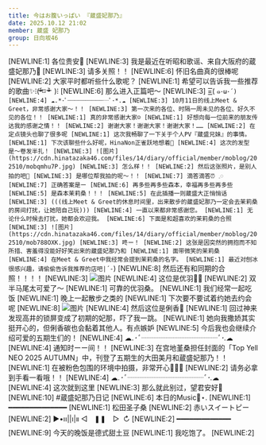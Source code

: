 ```yaml
---
title: 今はお腹いっぱい 『蔵盛妃那乃』
date: 2025.10.12 21:02
member: 蔵盛 妃那乃
group: 日向坂46
---
```


[NEWLINE:1]
各位贵安🍵
[NEWLINE:3]
我是最近在听昭和歌谣、来自大阪府的蔵盛妃那乃🪭
[NEWLINE:3]
请多关照！！
[NEWLINE:6]
怀旧名曲真的很棒呢
[NEWLINE:2]
大家平时都听些什么歌呢？
[NEWLINE:1]
希望可以告诉我一些推荐的歌曲✨⁝(ᵒ̴̶̷᷄⌑ ᵒ̴̶̷᷅  )⁝
[NEWLINE:6]
那么进入正篇吧〜
[NEWLINE:3]
=͟͟͞͞( ๑`･ω･´)
[NEWLINE:4]
☁︎.*･ﾟ┈┈┈┈┈┈┈┈┈┈┈ﾟ･*.︎︎☁︎︎︎︎
[NEWLINE:3]
10月11日的线上Meet & Greet，非常感谢大家〜！！
[NEWLINE:3]
第一次来的各位、时隔一周未见的各位、好久不见的各位！！
[NEWLINE:1]
真的非常感谢大家☺︎
[NEWLINE:1]
好想向每一位前来的朋友传达我的感谢之情！！
[NEWLINE:2]
谢谢大家！谢谢大家！谢谢大家！……
[NEWLINE:2]
在定点镜头也聊了很多呢
[NEWLINE:1]
这次我畅聊了一下关于个人PV『蔵盛兄妹』的事情。
[NEWLINE:1]
下次该聊些什么好呢，HinaNon正雀跃地想着🪭
[NEWLINE:4]
这次的发型是〜卷发半扎！
[NEWLINE:3]
![图片](https://cdn.hinatazaka46.com/files/14/diary/official/member/moblog/202510/mobqmhu7P.jpg)
[NEWLINE:3]
怎么样！！
[NEWLINE:2]
然后这张照片，是别人拍的吧📸
[NEWLINE:3]
是哪位帮我拍的呢〜！！
[NEWLINE:7]
滴答滴答⏰‪ 𓈒𓏸
[NEWLINE:7]
正确答案是ー
[NEWLINE:6]
再多些再多些森本，幸福再多些再多些
[NEWLINE:5]
是森本茉莉桑！！！
[NEWLINE:5]
在此插播一则蔵盛大正悄悄话
[NEWLINE:3]
(((线上Meet & Greet的休息时间里，出来散步的蔵盛妃那乃一定会去茉莉桑的房间打扰，让她陪自己玩)))
[NEWLINE:4]
一直以来都非常感谢您。
[NEWLINE:1]
无论什么时候去打扰，她都会欢迎我。
[NEWLINE:6]
下面是和超喜欢的茉莉桑的合照
[NEWLINE:3]
![图片](https://cdn.hinatazaka46.com/files/14/diary/official/member/moblog/202510/mob788OXK.jpg)
[NEWLINE:3]
咚ー！
[NEWLINE:2]
这张是因突然的拥抱而不知所措、害羞得没能好好笑出来的蔵盛妃那乃和
[NEWLINE:1]
面带微笑的茉莉桑
[NEWLINE:4]
在Meet & Greet中我经常会提到茉莉桑的名字。
[NEWLINE:1]
最近对刨冰很感兴趣，请偷偷告诉我推荐的店吧|´-`)
[NEWLINE:8]
然后还有和同期的合照！！！！
[NEWLINE:3]
![图片](https://cdn.hinatazaka46.com/files/14/diary/official/member/moblog/202510/mobaVFM1r.jpg)
[NEWLINE:4]
这位是优羽🪽🫧
[NEWLINE:2]
双半马尾太可爱了〜
[NEWLINE:1]
可靠的优羽桑。
[NEWLINE:1]
我们经常一起吃饭
[NEWLINE:1]
晚上一起散步之类的
[NEWLINE:1]
下次要不要试着约她去约会呢
[NEWLINE:8]
![图片](https://cdn.hinatazaka46.com/files/14/diary/official/member/moblog/202510/mobG2BNMp.jpg)
[NEWLINE:4]
然后这位是俐香🐯
[NEWLINE:1]
回过神来发现高井的锁屏变成了初期的妃那，吓了我一跳。
[NEWLINE:1]
她向我撒娇其实挺开心的，但俐香碳也会黏着其他人。有点嫉妒
[NEWLINE:5]
今后我也会继续介绍可爱的五期生们的！
[NEWLINE:4]
☁︎.*･ﾟ┈┈┈┈┈┈┈┈┈┈┈ﾟ･*.︎︎☁︎︎︎︎
[NEWLINE:4]
通知时ーー间！！
[NEWLINE:3]
在宫地堇桑担任封面的「Top Yell NEO 2025 AUTUMN」中，刊登了五期生的大田美月和蔵盛妃那乃！！
[NEWLINE:1]
在被粉色包围的环境中拍摄，非常开心🌸🎀🩷
[NEWLINE:2]
请务必拿到手看一看哦！！
[NEWLINE:4]
☁︎.*･ﾟ┈┈┈┈┈┈┈┈┈┈┈ﾟ･*.︎︎☁︎︎︎︎
[NEWLINE:4]
这次就到这里
[NEWLINE:3]
那么就此别过，望君安好🪭
[NEWLINE:10]
#蔵盛妃那乃日记
[NEWLINE:6]
本日的Music📼⋆.
[NEWLINE:1]
━━━━━━━━━━━━━━
[NEWLINE:1]
松田圣子桑
[NEWLINE:2]
赤いスイートピー
[NEWLINE:2]
▶︎•၊၊||၊|။ ◁　❚❚　▷  ↻
[NEWLINE:2]
━━━━━━━━━━━━━
[NEWLINE:9]
今天的晚饭是德式甜土豆
[NEWLINE:1]
我吃饱了。
[NEWLINE:2]